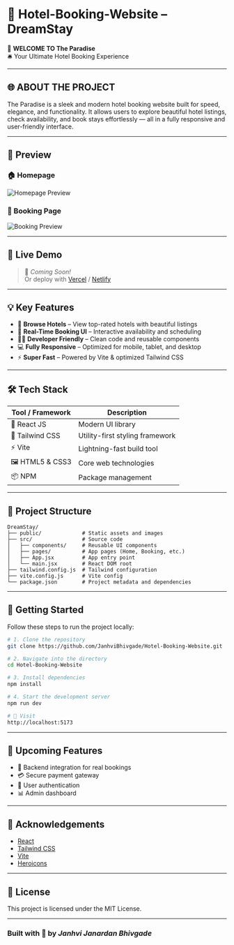 # 🌴 Hotel-Booking-Website – DreamStay

🎉 **WELCOME TO The Paradise**  
🛎️ Your Ultimate Hotel Booking Experience

---

## 🌐 ABOUT THE PROJECT

The Paradise is a sleek and modern hotel booking website built for speed, elegance, and functionality. It allows users to explore beautiful hotel listings, check availability, and book stays effortlessly — all in a fully responsive and user-friendly interface.

---

## 📸 Preview

### 🏠 Homepage
![Homepage Preview](./screenshots/homepage.png)

### 📅 Booking Page
![Booking Preview](./screenshots/booking.png)

---

## 🏁 Live Demo

> 🚀 _Coming Soon!_  
Or deploy with [Vercel](https://vercel.com) / [Netlify](https://netlify.com)

---

## 💡 Key Features

- 🏨 **Browse Hotels** – View top-rated hotels with beautiful listings  
- 📅 **Real-Time Booking UI** – Interactive availability and scheduling  
- 🧑‍💻 **Developer Friendly** – Clean code and reusable components  
- 💻 **Fully Responsive** – Optimized for mobile, tablet, and desktop  
- ⚡ **Super Fast** – Powered by Vite & optimized Tailwind CSS  

---

## 🛠️ Tech Stack

| Tool / Framework | Description                     |
|------------------|---------------------------------|
| 🧠 React JS       | Modern UI library               |
| 🎨 Tailwind CSS   | Utility-first styling framework |
| ⚡ Vite           | Lightning-fast build tool       |
| 🖼️ HTML5 & CSS3   | Core web technologies           |
| 📦 NPM            | Package management              |

---

## 🧱 Project Structure

```
DreamStay/
├── public/             # Static assets and images
├── src/                # Source code
│   ├── components/     # Reusable UI components
│   ├── pages/          # App pages (Home, Booking, etc.)
│   ├── App.jsx         # App entry point
│   └── main.jsx        # React DOM root
├── tailwind.config.js  # Tailwind configuration
├── vite.config.js      # Vite config
└── package.json        # Project metadata and dependencies
```

---

## 🚀 Getting Started

Follow these steps to run the project locally:

```bash
# 1. Clone the repository
git clone https://github.com/JanhviBhivgade/Hotel-Booking-Website.git

# 2. Navigate into the directory
cd Hotel-Booking-Website

# 3. Install dependencies
npm install

# 4. Start the development server
npm run dev

# 🔗 Visit
http://localhost:5173
```

---

## 🔮 Upcoming Features

- 🧾 Backend integration for real bookings  
- 💳 Secure payment gateway  
- 👥 User authentication  
- 📊 Admin dashboard  

---

## 🙏 Acknowledgements

- [React](https://reactjs.org/)  
- [Tailwind CSS](https://tailwindcss.com/)  
- [Vite](https://vitejs.dev/)  
- [Heroicons](https://heroicons.com/)  

---

## 📄 License

This project is licensed under the MIT License.

---

### Built with 💙 by *Janhvi Janardan Bhivgade*
